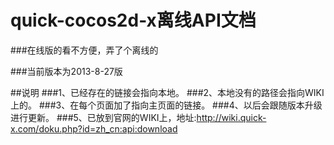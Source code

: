 quick-cocos2d-x离线API文档
========================

###在线版的看不方便，弄了个离线的

###当前版本为2013-8-27版

##说明
###1、已经存在的链接会指向本地。
###2、本地没有的路径会指向WIKI上的。
###3、在每个页面加了指向主页面的链接。
###4、以后会跟随版本升级进行更新。
###5、已放到官网的WIKI上，地址:http://wiki.quick-x.com/doku.php?id=zh_cn:api:download
